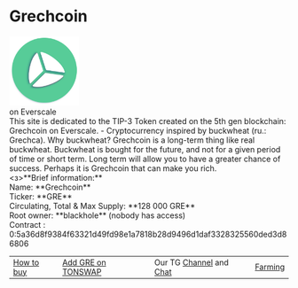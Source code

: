 # Grechcoin
<div><img src="logo.png" alt="Grechcoin logo" width="25%"></div>
on Everscale<br>
    This site is dedicated to the TIP-3 Token created on the 5th gen blockchain:
    Grechcoin on Everscale. - Cryptocurrency inspired by buckwheat (ru.: Grechca). Why buckwheat?
    Grechcoin is a long-term thing like real buckwheat. Buckwheat is bought for the future,
    and not for a given period of time or short term.
    Long term will allow you to have a greater chance of success.
    Perhaps it is Grechcoin that can make you rich. <br>
        <з>**Brief information:**<br>
        Name: **Grechcoin** <br>
        Ticker: **GRE** <br>
        Circulating, Total & Max Supply: **128 000 GRE** <br>
        Root owner: **blackhole** (nobody has access) <br>
        Contract : 0:5a36d8f9384f63321d49fd98e1a7818b28d9496d1daf3328325560ded3d86806</p>
<table>
  <tr>
    <td><a href="https://telegra.ph/How-to-buy-Grechcoin-12-15">How to buy</a></td>
    <td><a href="https://tonswap.io/swap/0:5a36d8f9384f63321d49fd98e1a7818b28d9496d1daf3328325560ded3d86806">Add GRE on TONSWAP</a></td>
    <td>Our TG <a href="https://t.me/Grechcoin_Ever">Channel</a> and <a href="https://t.me/Grechcoin">Chat</a></td>
    <td><a href="https://tonswap.io/farming/0:12b533691be146b28929a05a18d1ff1fbb085a679ccba298aa250aa69007480a">Farming</a></td>
  </tr>
</table>
